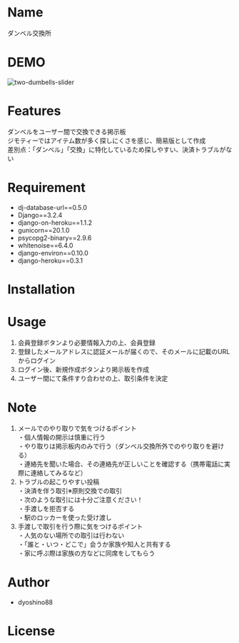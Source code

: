 # Name

ダンベル交換所

# DEMO

![two-dumbells-slider](https://github.com/dyoshino88/Django-app/assets/130971236/39053698-1194-4696-b763-6f0b181a8963)

# Features
ダンベルをユーザー間で交換できる掲示板<br>
ジモティーではアイテム数が多く探しにくさを感じ、簡易版として作成<br>
差別点：「ダンベル」「交換」に特化しているため探しやすい、決済トラブルがない<br>

# Requirement

* dj-database-url==0.5.0
* Django==3.2.4
* django-on-heroku==1.1.2
* gunicorn==20.1.0
* psycopg2-binary==2.9.6
* whitenoise==6.4.0
* django-environ==0.10.0
* django-heroku==0.3.1

# Installation

# Usage

1. 会員登録ボタンより必要情報入力の上、会員登録<br>
2. 登録したメールアドレスに認証メールが届くので、そのメールに記載のURLからログイン<br>
3. ログイン後、新規作成ボタンより掲示板を作成<br>
4. ユーザー間にて条件すり合わせの上、取引条件を決定<br>

# Note

1. メールでのやり取りで気をつけるポイント<br>
・個人情報の開示は慎重に行う<br>
・やり取りは掲示板内のみで行う（ダンベル交換所外でのやり取りを避ける）<br>
・連絡先を聞いた場合、その連絡先が正しいことを確認する（携帯電話に実際に連絡してみるなど）<br>
2. トラブルの起こりやすい投稿<br>
・決済を伴う取引※原則交換での取引<br>
・次のような取引には十分ご注意ください！ <br>
・手渡しを拒否する<br>
・駅のロッカーを使った受け渡し<br>
3. 手渡しで取引を行う際に気をつけるポイント<br>
・人気のない場所での取引は行わない<br>
・「誰と・いつ・どこで」会うか家族や知人と共有する<br>
・家に呼ぶ際は家族の方などに同席をしてもらう<br>

# Author

* dyoshino88


# License

